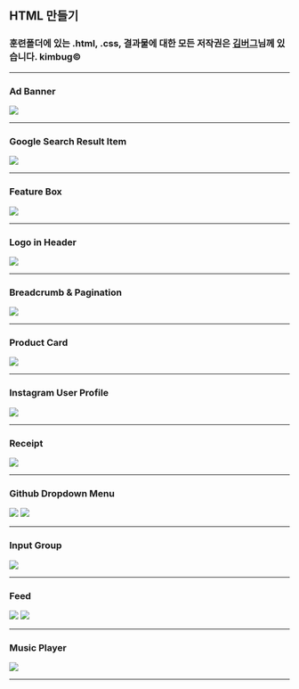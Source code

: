 ## HTML 만들기

### 훈련폴더에 있는 .html, .css, 결과물에 대한 모든 저작권은 [김버그](https://youtube.com/c/kimbug)님께 있습니다. kimbug&copy;

---

### Ad Banner

<img src="./images/ad_banner.png">

---

### Google Search Result Item

<img src="./images/google_search_result_item.png">

---

### Feature Box

<img src="./images/feature_box.png">

---

### Logo in Header

<img src="./images/logo_in_header.png">

---

### Breadcrumb &amp; Pagination

<img src="./images/breadcrumb_and_pagination.png">

---

### Product Card

<img src="./images/product_card.png">

---

### Instagram User Profile

<img src="./images/instagram_user_profile.png">

---

### Receipt

<img src="./images/receipt.png">

---

### Github Dropdown Menu

<img src="./images/github_dropdown_menu1.png">

<img src="./images/github_dropdown_menu2.png">

---

### Input Group

<img src="./images/input_group.png">

---

### Feed

<img src="./images/feed1.png">

<img src="./images/feed2.png">

---

### Music Player

<img src="./images/music_player.png">

---